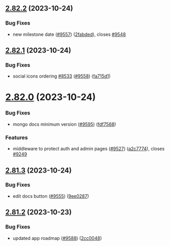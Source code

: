 ## [2.82.2](https://github.com/EddieHubCommunity/BioDrop/compare/v2.82.1...v2.82.2) (2023-10-24)


### Bug Fixes

* new milestone date  ([#9557](https://github.com/EddieHubCommunity/BioDrop/issues/9557)) ([2fabded](https://github.com/EddieHubCommunity/BioDrop/commit/2fabdedf5e6155b816bfaee1909ceecbad941703)), closes [#9548](https://github.com/EddieHubCommunity/BioDrop/issues/9548)



## [2.82.1](https://github.com/EddieHubCommunity/BioDrop/compare/v2.82.0...v2.82.1) (2023-10-24)


### Bug Fixes

* social icons ordering [#8533](https://github.com/EddieHubCommunity/BioDrop/issues/8533) ([#9558](https://github.com/EddieHubCommunity/BioDrop/issues/9558)) ([fa715d1](https://github.com/EddieHubCommunity/BioDrop/commit/fa715d1ab84cd8ff78cbf4e07e15a1455df16453))



# [2.82.0](https://github.com/EddieHubCommunity/BioDrop/compare/v2.81.3...v2.82.0) (2023-10-24)


### Bug Fixes

* mongo docs minimum version ([#9595](https://github.com/EddieHubCommunity/BioDrop/issues/9595)) ([fdf7568](https://github.com/EddieHubCommunity/BioDrop/commit/fdf756849dc0ae302d34d667c11980c05d5790df))


### Features

* middleware to protect auth and admin pages ([#9527](https://github.com/EddieHubCommunity/BioDrop/issues/9527)) ([a2c7774](https://github.com/EddieHubCommunity/BioDrop/commit/a2c77741f4809154d80cc643f1a355934e6a070f)), closes [#9249](https://github.com/EddieHubCommunity/BioDrop/issues/9249)



## [2.81.3](https://github.com/EddieHubCommunity/BioDrop/compare/v2.81.2...v2.81.3) (2023-10-24)


### Bug Fixes

* edit docs button ([#9555](https://github.com/EddieHubCommunity/BioDrop/issues/9555)) ([9ee0287](https://github.com/EddieHubCommunity/BioDrop/commit/9ee02872c6b7d40de116e0032af8974968bf7f71))



## [2.81.2](https://github.com/EddieHubCommunity/BioDrop/compare/v2.81.1...v2.81.2) (2023-10-23)


### Bug Fixes

* updated app roadmap ([#9588](https://github.com/EddieHubCommunity/BioDrop/issues/9588)) ([2cc0048](https://github.com/EddieHubCommunity/BioDrop/commit/2cc0048e97abf486188bb544de262cb33f19b035))



